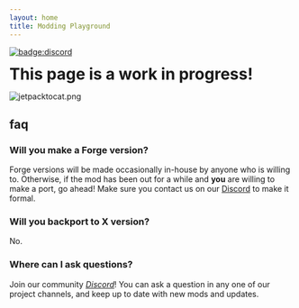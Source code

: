```yaml
---
layout: home
title: Modding Playground
---
```


[![badge:discord](https://img.shields.io/discord/843260783948333056?labelColor=2d2d2d&label=discord&style=flat-square&color=5865F2)](https://discord.moddingplayground.net)

<strong style="font-size:2em">This page is a work in progress!</strong>

![jetpacktocat.png](https://octodex.github.com/images/jetpacktocat.png)

## faq
### Will you make a Forge version?
Forge versions will be made occasionally in-house by anyone who is willing to. Otherwise, if the mod has been out for a while and **you** are willing to make a port, go ahead! Make sure you contact us on our [Discord](https://discord.moddingplayground.net) to make it formal.

### Will you backport to X version?
No.

### Where can I ask questions?
Join our community [*Discord*](https://discord.moddingplayground.net)! You can ask a question in any one of our project channels, and keep up to date with new mods and updates.

